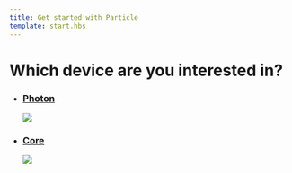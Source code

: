 ```yaml
---
title: Get started with Particle
template: start.hbs
---
```


<h1 class="choose-device-header">Which device are you interested in?</h1>

<ul class="devices">
  <a href="/guide/getting-started/start/photon">
    <li class="device" id="photon">
      <h3>Photon</h3>
      <img src="assets/images/photon-new.jpg"/>
    </li>
  </a>
  <a href="/guide/getting-started/start/core">
    <li class="device">
      <h3>Core</h3>
      <img src="assets/images/core.png"/>
    </li>
  </a>
</ul>
